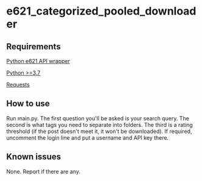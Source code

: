 # e621_categorized_pooled_downloader
## Requirements
<a href=https://github.com/tracer755/e621-wrappers>Python e621 API wrapper<a>

<a href=https://www.python.org>Python >=3.7<a>

<a href=https://pypi.org/project/requests/>Requests<a>
## How to use
Run main.py. The first question you'll be asked is your search query. The second is what tags you need to separate into folders.
The third is a rating threshold (if the post doesn't meet it, it won't be downloaded).
If required, uncomment the login line and put a username and API key there.

## Known issues
None. Report if there are any.

